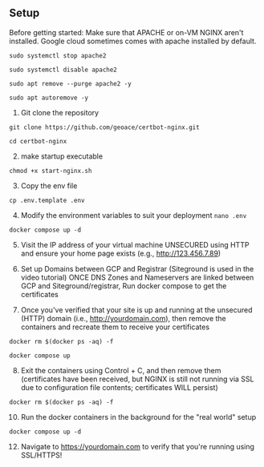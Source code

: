 ## Setup

Before getting started: Make sure that APACHE or on-VM NGINX aren't installed. Google cloud sometimes comes with apache installed by default.

`sudo systemctl stop apache2`

`sudo systemctl disable apache2`

`sudo apt remove --purge apache2 -y` 

`sudo apt autoremove -y`


1. Git clone the repository

`git clone https://github.com/geoace/certbot-nginx.git`

`cd certbot-nginx`

2. make startup executable 

`chmod +x start-nginx.sh`

3. Copy the env file

`cp .env.template .env`

4. Modify the environment variables to suit your deployment
`nano .env`

`docker compose up -d`

5. Visit the IP address of your virtual machine UNSECURED using HTTP and ensure your home page exists (e.g., http://123.456.7.89)

6. Set up Domains between GCP and Registrar (Siteground is used in the video tutorial)
ONCE DNS Zones and Nameservers are linked between GCP and Siteground/registrar, Run docker compose to get the certificates

7. Once you've verified that your site is up and running at the unsecured (HTTP) domain (i.e., http://yourdomain.com), then remove the containers and recreate them to receive your certificates

`docker rm $(docker ps -aq) -f`

`docker compose up`

8. Exit the containers using Control + C, and then remove them (certificates have been received, but NGINX is still not running via SSL due to configuration file contents; certificates WILL persist)

`docker rm $(docker ps -aq) -f`

10. Run the docker containers in the background for the "real world" setup

`docker compose up -d`

12. Navigate to https://yourdomain.com to verify that you're running using SSL/HTTPS!
